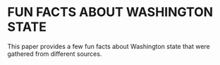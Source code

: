 # FUN FACTS ABOUT WASHINGTON STATE
This paper provides a few fun facts about Washington state that were gathered from different sources.